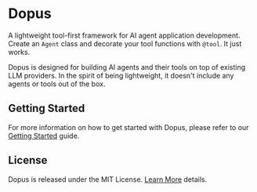 # Dopus

A lightweight tool-first framework for AI agent application development. Create an `Agent` class and decorate your tool functions with `@tool`. It just works.

Dopus is designed for building AI agents and their tools on top of existing LLM providers. In the spirit of being lightweight, it doesn't include any agents or tools out of the box.

## Getting Started

For more information on how to get started with Dopus, please refer to our [Getting Started](https://mashdevel.github.io/Dopus/guides/getting_started/) guide.

<!-- ## Contributing

We welcome contributions! Please see our [Contributing Guide](CONTRIBUTING.md) for more details on how to get started. -->

## License

Dopus is released under the MIT License. [Learn More](https://fossa.com/blog/open-source-licenses-101-mit-license/) details.